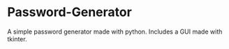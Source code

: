 # Password-Generator
A simple password generator made with python. Includes a GUI made with tkinter.

